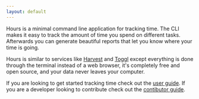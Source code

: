```yaml
---
layout: default
---
```


Hours is a minimal command line application for tracking time. The CLI makes it easy to track the amount of time you spend on different tasks. Afterwards you can generate beautiful reports that let you know where your time is going.

Hours is similar to services like [Harvest](https://www.getharvest.com) and [Toggl](https://toggl.com) except everything is done through the terminal instead of a web browser, it's completely free and open source, and your data never leaves your computer.

If you are looking to get started tracking time check out the [user guide](./user-guide). If you are a developer looking to contribute check out the [contibutor guide](./contributing/).

<script id="asciicast-245508" src="https://asciinema.org/a/245508.js" async></script>
